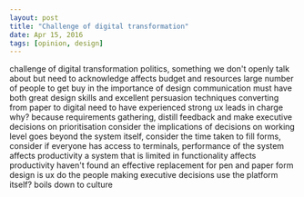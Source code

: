 ```yaml
---
layout: post
title: "Challenge of digital transformation"
date: Apr 15, 2016
tags: [opinion, design]
---
```


challenge of digital transformation
politics, something we don't openly talk about but need to acknowledge
affects budget and resources
large number of people to get buy in
the importance of design communication
must have both great design skills and excellent persuasion techniques
converting from paper to digital
need to have experienced strong ux leads in charge
why? because requirements gathering, distill feedback and make executive decisions on prioritisation
consider the implications of decisions on working level
goes beyond the system itself, consider the time taken to fill forms, consider if everyone has access to terminals, performance of the system affects productivity
a system that is limited in functionality affects productivity
haven't found an effective replacement for pen and paper
form design is ux
do the people making executive decisions use the platform itself?
boils down to culture

